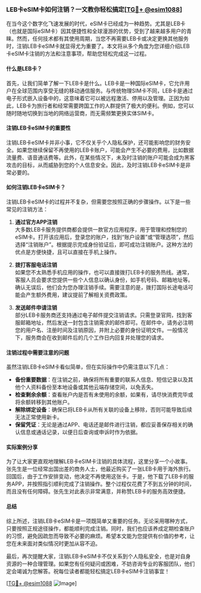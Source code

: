 ### LEB卡eSIM卡如何注销？一文教你轻松搞定[[TG💪+ @esim1088](https://t.me/s/esim1088)]

在当今这个数字化飞速发展的时代，eSIM卡已经成为一种趋势。尤其是LEB卡（也就是国际eSIM卡）因其便捷性和全球漫游的优势，受到了越来越多用户的青睐。然而，任何技术都有其使用周期，当您不再需要LEB卡或决定更换其他服务时，注销LEB卡eSIM卡就显得尤为重要了。本文将从多个角度为您详细介绍LEB卡eSIM卡注销的方法和注意事项，帮助您轻松完成这一过程。

#### 什么是LEB卡？

首先，让我们简单了解一下LEB卡是什么。LEB卡是一种国际eSIM卡，它允许用户在全球范围内享受无缝的移动通信服务。与传统物理SIM卡不同，LEB卡是通过电子形式嵌入设备中的，这意味着它可以被远程激活、停用以及管理。正因为如此，LEB卡为旅行者和经常需要跨国工作的人群提供了极大的便利。例如，您可以随时随地切换到当地的网络运营商，而无需频繁更换实体SIM卡。

#### 注销LEB卡eSIM卡的重要性

注销LEB卡eSIM卡并非小事，它不仅关乎个人隐私保护，还可能影响您的财务安全。如果您继续保留不再使用的LEB卡账户，可能会产生不必要的费用，比如数据流量费、语音通话费等。此外，在某些情况下，未及时注销的账户可能会成为黑客攻击的目标，从而威胁到您的个人信息安全。因此，及时注销LEB卡eSIM卡是非常必要的。

#### 如何注销LEB卡eSIM卡？

注销LEB卡eSIM卡的过程并不复杂，但需要您按照正确的步骤操作。以下是一些常见的注销方法：

1. **通过官方APP注销**  
   大多数LEB卡服务提供商都会提供一款官方应用程序，用于管理和控制您的eSIM卡。打开该应用后，登录您的账户，找到“账户设置”或“管理选项”，然后选择“注销账户”。根据提示完成身份验证后，即可成功注销账户。这种方法的优点是方便快捷，且可以直接在手机上操作。

2. **拨打客服电话注销**  
   如果您不太熟悉手机应用的操作，也可以直接拨打LEB卡的服务热线。通常，客服人员会要求您提供一些个人信息以确认身份，如手机号码、邮箱地址等。确认无误后，他们会为您办理注销手续。需要注意的是，拨打国际长途电话可能会产生额外费用，建议提前了解相关资费政策。

3. **发送邮件申请注销**  
   部分LEB卡服务商还支持通过电子邮件提交注销请求。只需登录官网，找到客服邮箱地址，然后发送一封包含注销需求的邮件即可。在邮件中，请务必注明您的用户名、注册时间及注销原因，并附上必要的身份证明文件。一般情况下，服务商会在收到邮件后的几个工作日内回复并处理您的请求。

#### 注销过程中需要注意的问题

虽然注销LEB卡eSIM卡看似简单，但在实际操作中仍需注意以下几点：

- **备份重要数据**：在注销之前，确保将所有重要的联系人信息、短信记录以及其他个人资料备份至本地设备或其他云端存储空间，以免丢失。
- **检查剩余余额**：查看账户内是否有未使用的余额，如果有，请尽快消费完毕或将余额转移到其他账户。
- **解除绑定设备**：确保已将LEB卡从所有关联的设备上移除，否则可能导致后续无法正常使用新卡。
- **保留凭证**：无论是通过APP、电话还是邮件进行注销，都应妥善保存相关的确认信息或通话记录，以便日后查询或申诉时作为依据。

#### 实际案例分享

为了让大家更直观地理解LEB卡eSIM卡注销的具体流程，这里分享一个小故事。张先生是一位经常出国出差的商务人士，他最近购买了一张LEB卡用于海外旅行。回国后，由于工作安排变动，他决定不再使用这张卡。于是，他下载了LEB卡的服务APP，并按照指引顺利完成了注销操作。整个过程仅花费了不到五分钟的时间，而且没有任何障碍。张先生对此表示非常满意，并称赞LEB卡的服务高效便捷。

#### 总结

综上所述，注销LEB卡eSIM卡是一项既简单又重要的任务。无论采用哪种方式，只要按照正规途径操作，都能顺利完成注销。同时，我们也应该养成定期检查账户的习惯，避免因疏忽而导致不必要的麻烦。希望本文能为您提供有价值的参考，让您在未来面对类似情况时更加从容不迫。

最后，再次提醒大家，注销LEB卡eSIM卡不仅关系到个人隐私安全，也是对自身资源的一种合理管理。如果您有任何疑问或困难，不妨咨询专业的客服团队，他们定会竭诚为您解答。祝每位读者都能轻松搞定LEB卡eSIM卡注销事宜！

[[TG💪+ @esim1088](https://t.me/s/esim1088) ![Image](https://i.postimg.cc/4NQfJmqS/Snipaste-2025-05-13-00-14-12.png)]